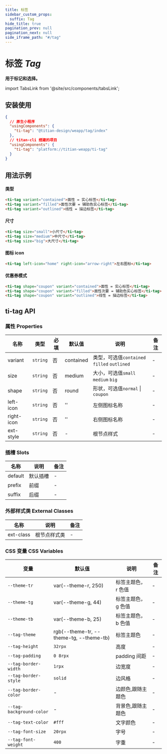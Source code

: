 ```yaml
---
title: 标签
sidebar_custom_props:
  suffix: Tag
hide_title: true
pagination_prev: null
pagination_next: null
side_iframe_path: "#/tag"
---
```


# 标签 _Tag_

**用于标记和选择。**

import TabsLink from '@site/src/components/tabsLink';

<TabsLink id="ti-tag-api" />


## 安装使用

```json showLineNumbers
{
  // 原生小程序
  "usingComponents": {
    "ti-tag": "@titian-design/weapp/tag/index"
  },
  // titan-cli 搭建的项目
  "usingComponents": {
    "ti-tag": "platform://titian-weapp/ti-tag"
  }
}
```

## 用法示例

#### 类型

```html showLineNumbers
<ti-tag variant="contained">面性 = 实心标签</ti-tag>
<ti-tag variant="filled">面性次要 = 辅助色实心标签</ti-tag>
<ti-tag variant="outlined">线性 = 描边标签</ti-tag>
```

#### 尺寸

```html showLineNumbers
<ti-tag size="small">小尺寸</ti-tag>
<ti-tag size="medium">中尺寸</ti-tag>
<ti-tag size="big">大尺寸</ti-tag>
```

#### 图标 icon

```html showLineNumbers
<ti-tag left-icon="home" right-icon="arrow-right">左右图标</ti-tag>
```

#### 优惠券模式

```html showLineNumbers
<ti-tag shape="coupon" variant="contained">面性 = 实心标签</ti-tag>
<ti-tag shape="coupon" variant="filled">面性次要 = 辅助色实心标签</ti-tag>
<ti-tag shape="coupon" variant="outlined">线性 = 描边标签</ti-tag>
```

## ti-tag API

### 属性 **Properties**

| 名称      | 类型     | 必填 | 默认值    | 说明                                        | 备注 |
| --------- | -------- | ---- | --------- | ------------------------------------------- | ---- |
| variant   | `string` | 否   | contained | 类型，可选值`contained` `filled` `outlined` | -    |
| size      | `string` | 否   | medium    | 大小，可选值`small` `medium` `big`          | -    |
| shape     | `string` | 否   | round     | 形状，可选值`normal` \| `coupon`            | -    |
| left-icon  | `string` | 否   | ''        | 左侧图标名称                                | -    |
| right-icon | `string` | 否   | ''        | 右侧图标名称                                | -    |
| ext-style  | `string` | 否   | -         | 根节点样式                                  | -    |

### 插槽 **Slots**

| 名称    | 说明     | 备注 |
| ------- | -------- | ---- |
| default | 默认插槽 | -    |
| prefix  | 前缀     | -    |
| suffix  | 后缀     | -    |

### 外部样式类 **External Classes**

| 名称     | 说明         | 备注 |
| -------- | ------------ | ---- |
| ext-class | 根节点样式类 | -    |

### CSS 变量 **CSS Variables**

| 变量                     | 默认值                                  | 说明                | 备注 |
| ------------------------ | --------------------------------------- | ------------------- | ---- |
| `--theme-tr`             | var(--theme-r, 250)                     | 标签主题色，r 色值  | -    |
| `--theme-tg`             | var(--theme-g, 44)                      | 标签主题色， g 色值 | -    |
| `--theme-tb`             | var(--theme-b, 25)                      | 标签主题色， b 色值 | -    |
| `--tag-theme`            | rgb(--theme-tr, --theme-tg, --theme-tb) | 标签主题色          | -    |
| `--tag-height`           | `32rpx`                                  | 高度                | -    |
| `--tag-padding`          | `0 8rpx`                                 | padding 间距        | -    |
| `--tag-border-width`     | `1rpx`                                   | 边宽度              | -    |
| `--tag-border-style`     | `solid`                                 | 边风格              | -    |
| `--tag-border-color`     | -                                       | 边颜色,跟随主题色   | -    |
| `--tag-background-color` | -                                       | 背景色,跟随主题色   | -    |
| `--tag-text-color`       | `#fff`                                  | 文字颜色            | -    |
| `--tag-font-size`        | `20rpx`                                  | 字号                | -    |
| `--tag-font-weight`      | `400`                                   | 字重                | -    |
